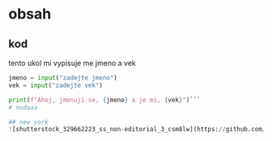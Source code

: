 # obsah
## kod
tento ukol mi vypisuje me jmeno a vek
```python
jmeno = input("zadejte jmeno")
vek = input("zadejte vek")

print(f"Ahoj, jmenuji se, {jmeno} a je mi, {vek}")```
# nudaaa

## new york
![shutterstock_329662223_ss_non-editorial_3_csm8lw](https://github.com/user-attachments/assets/8a46e1f0-b6ef-43f1-8a88-524b7b487b60)


